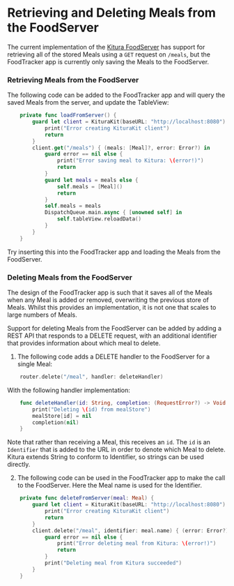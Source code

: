 # Retrieving and Deleting Meals from the FoodServer
The current implementation of the [Kitura FoodServer](README.md) has support for retrieving all of the stored Meals using a `GET` request on `/meals`, but the FoodTracker app is currently only saving the Meals to the FoodServer.

### Retrieving Meals from the FoodServer  
The following code can be added to the FoodTracker app and will query the saved Meals from the server, and update the TableView:  
```swift
    private func loadFromServer() {
        guard let client = KituraKit(baseURL: "http://localhost:8080") else {
            print("Error creating KituraKit client")
            return
        }
        client.get("/meals") { (meals: [Meal]?, error: Error?) in
            guard error == nil else {
                print("Error saving meal to Kitura: \(error!)")
                return
            }
            guard let meals = meals else {
                self.meals = [Meal]()
                return
            }
            self.meals = meals
            DispatchQueue.main.async { [unowned self] in
                self.tableView.reloadData()
            }
        }
    }
```  
Try inserting this into the FoodTracker app and loading the Meals from the FoodServer.

### Deleting Meals from the FoodServer  
The design of the FoodTracker app is such that it saves all of the Meals when any Meal is added or removed, overwriting the previous store of Meals. Whilst this provides an implementation, it is not one that scales to large numbers of Meals.

Support for deleting Meals from the FoodServer can be added by adding a REST API that responds to a DELETE request, with an additional identifier that provides information about which meal to delete.

1. The following code adds a DELETE handler to the FoodServer for a single Meal:  
```swift
    router.delete("/meal", handler: deleteHandler)
```  
With the following handler implementation:  
```swift
    func deleteHandler(id: String, completion: (RequestError?) -> Void ) -> Void {
        print("Deleting \(id) from mealStore")
        mealStore[id] = nil
        completion(nil)
    }
```
Note that rather than receiving a Meal, this receives an `id`. The `id` is an `Identifier` that is added to the URL in order to denote which Meal to delete. Kitura extends String to conform to Identifier, so strings can be used directly.  

2. The following code can be used in the FoodTracker app to make the call to the FoodServer. Here the Meal name is used for the Identifier.  
```swift
    private func deleteFromServer(meal: Meal) {
        guard let client = KituraKit(baseURL: "http://localhost:8080") else {
            print("Error creating KituraKit client")
            return
        }
        client.delete("/meal", identifier: meal.name) { (error: Error?) in
            guard error == nil else {
                print("Error deleting meal from Kitura: \(error!)")
                return
            }
            print("Deleting meal from Kitura succeeded")
        }
    }
```
